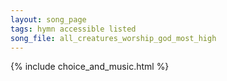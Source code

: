 ```yaml
---
layout: song_page
tags: hymn accessible listed
song_file: all_creatures_worship_god_most_high
---
```


{% include choice_and_music.html %}
